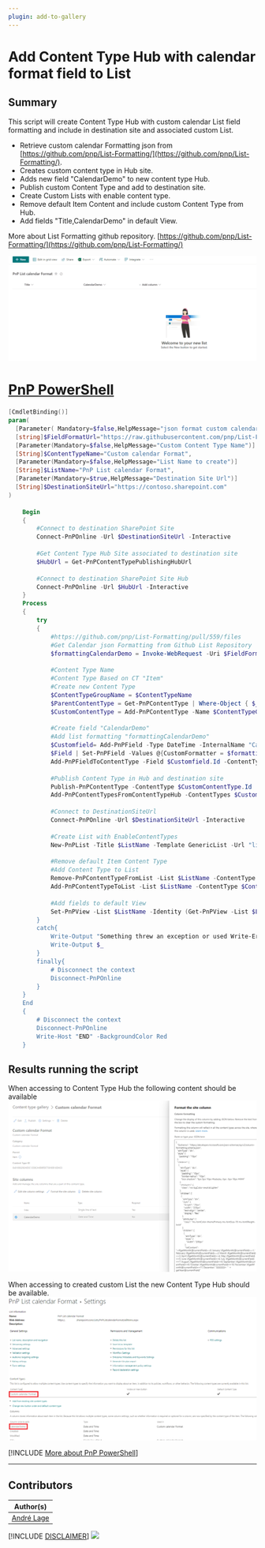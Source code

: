 ```yaml
---
plugin: add-to-gallery
---
```


# Add Content Type Hub with calendar format field to List

## Summary

 This script will create Content Type Hub with custom calendar List field formatting and include in destination site and associated custom List. 
 - Retrieve custom calendar Formatting json from [https://github.com/pnp/List-Formatting/](https://github.com/pnp/List-Formatting/).
 - Creates custom content type in Hub site.
 - Adds new field "CalendarDemo" to new content type Hub.
 - Publish custom Content Type and add to destination site.
 - Create Custom Lists with enable content type.
 - Remove default Item Content and include custom Content Type from Hub.
 - Add fields "Title,CalendarDemo" in default View.

More about List Formatting github repository.
 [https://github.com/pnp/List-Formatting/](https://github.com/pnp/List-Formatting/)

![Example Screenshot](assets/ContentTypeHubFormatField.gif)

# [PnP PowerShell](#tab/pnpps)

```powershell
[CmdletBinding()]
param(
  [Parameter( Mandatory=$false,HelpMessage="json format custom calendar field.")]
  [string]$FieldFormatUrl="https://raw.githubusercontent.com/pnp/List-Formatting/25e27c252be744fabe6ea312ccc526b4d676fbae/column-samples/generic-neumorphism/generic-neumorphism-calendar.json",
  [Parameter(Mandatory=$false,HelpMessage="Custom Content Type Name")]
  [String]$ContentTypeName="Custom calendar Format",
  [Parameter(Mandatory=$false,HelpMessage="List Name to create")]
  [String]$ListName="PnP List calendar Format",
  [Parameter(Mandatory=$true,HelpMessage="Destination Site Url")]
  [String]$DestinationSiteUrl="https://contoso.sharepoint.com"
)

    Begin
    {
        #Connect to destination SharePoint Site
        Connect-PnPOnline -Url $DestinationSiteUrl -Interactive
        
        #Get Content Type Hub Site associated to destination site   
        $HubUrl = Get-PnPContentTypePublishingHubUrl

        #Connect to destination SharePoint Site Hub        
        Connect-PnPOnline -Url $HubUrl -Interactive
    }
    Process
    {
        try
        {
            #https://github.com/pnp/List-Formatting/pull/559/files
            #Get Calendar json Formatting from Github List Repository
            $formattingCalendarDemo = Invoke-WebRequest -Uri $FieldFormatUrl

            #Content Type Name
            #Content Type Based on CT "Item"
            #Create new Content Type 
            $ContentTypeGroupName = $ContentTypeName
            $ParentContentType = Get-PnPContentType | Where-Object { $_.Name -eq "Item" }
            $CustomContentType = Add-PnPContentType -Name $ContentTypeGroupName -Description $ContentTypeGroupName -Group $ContentTypeGroupName -ParentContentType $ParentContentType

            #Create field "CalendarDemo"
            #Add list formatting "formattingCalendarDemo"
            $Customfield= Add-PnPField -Type DateTime -InternalName "CalendarDemo" -DisplayName "CalendarDemo" -Group "Custom Columns"
            $Field | Set-PnPField -Values @{CustomFormatter = $formattingCalendarDemo.Content; DefaultValue="[today]" } -Identity $Customfield.Id
            Add-PnPFieldToContentType -Field $Customfield.Id -ContentType $CustomContentType.Name

            #Publish Content Type in Hub and destination site
            Publish-PnPContentType -ContentType $CustomContentType.Id 
            Add-PnPContentTypesFromContentTypeHub -ContentTypes $CustomContentType.Id -Site $DestinationSiteUrl

            #Connect to DestinationSiteUrl
            Connect-PnPOnline -Url $DestinationSiteUrl -Interactive
            
            #Create List with EnableContentTypes
            New-PnPList -Title $ListName -Template GenericList -Url "lists/$($ListName.Replace(" ","""))" -EnableContentTypes  | Out-Null
            
            #Remove default Item Content Type
            #Add Content Type to List
            Remove-PnPContentTypeFromList -List $ListName -ContentType "Item"
            Add-PnPContentTypeToList -List $ListName -ContentType $ContentTypeName
        
            #Add fields to default View
            Set-PnPView -List $ListName -Identity (Get-PnPView -List $ListName).Id -Fields "Title","CalendarDemo" | Out-Null
        }
        catch{
            Write-Output "Something threw an exception or used Write-Error"
            Write-Output $_
        }
        finally{
            # Disconnect the context  
            Disconnect-PnPOnline  
        }
    }
    End
    {
        # Disconnect the context  
        Disconnect-PnPOnline  
        Write-Host "END" -BackgroundColor Red
    }

```

## Results running the script 
When accessing to Content Type Hub the following content should be available
![Content Type Hub Screenshot](assets/ContentTypeHub.PNG)

When accessing to created custom List the new Content Type Hub should be available.
![Content Type List Screenshot](assets/ContentTypeHubList.PNG)


[!INCLUDE [More about PnP PowerShell](../../docfx/includes/MORE-PNPPS.md)]

***

## Contributors

| Author(s) |
|-----------|
| [André Lage](https://github.com/aaclage) |


[!INCLUDE [DISCLAIMER](../../docfx/includes/DISCLAIMER.md)]
<img src="https://pnptelemetry.azurewebsites.net/script-samples/scripts/spo-add-contenttypehub-format-field-to-List" aria-hidden="true" />

